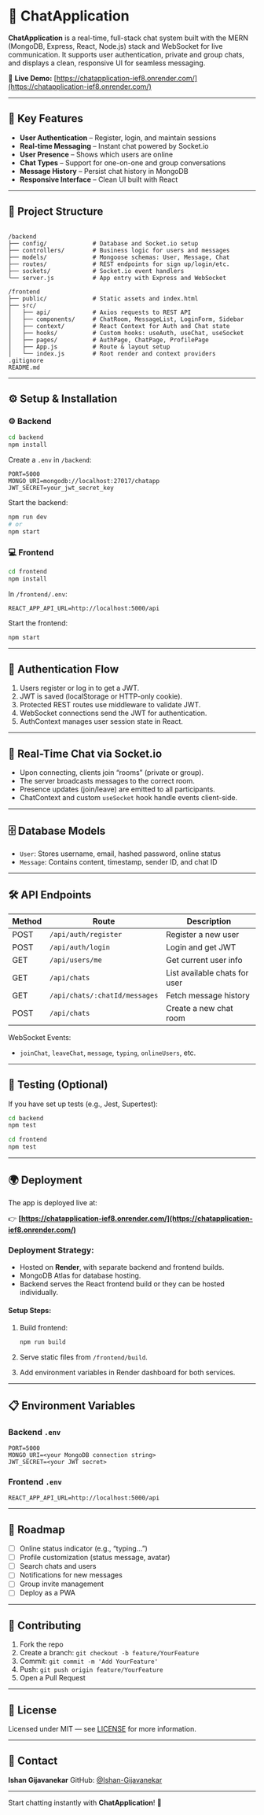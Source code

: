 # 💬 ChatApplication

**ChatApplication** is a real-time, full-stack chat system built with the MERN (MongoDB, Express, React, Node.js) stack and WebSocket for live communication. It supports user authentication, private and group chats, and displays a clean, responsive UI for seamless messaging.

🚀 **Live Demo:** [https://chatapplication-ief8.onrender.com/](https://chatapplication-ief8.onrender.com/)

---

## 🔑 Key Features

- **User Authentication** – Register, login, and maintain sessions
- **Real-time Messaging** – Instant chat powered by Socket.io
- **User Presence** – Shows which users are online
- **Chat Types** – Support for one-on-one and group conversations
- **Message History** – Persist chat history in MongoDB
- **Responsive Interface** – Clean UI built with React

---

## 🧱 Project Structure

```

/backend
├── config/             # Database and Socket.io setup
├── controllers/        # Business logic for users and messages
├── models/             # Mongoose schemas: User, Message, Chat
├── routes/             # REST endpoints for sign up/login/etc.
├── sockets/            # Socket.io event handlers
└── server.js           # App entry with Express and WebSocket

/frontend
├── public/             # Static assets and index.html
├── src/
│   ├── api/            # Axios requests to REST API
│   ├── components/     # ChatRoom, MessageList, LoginForm, Sidebar
│   ├── context/        # React Context for Auth and Chat state
│   ├── hooks/          # Custom hooks: useAuth, useChat, useSocket
│   ├── pages/          # AuthPage, ChatPage, ProfilePage
│   ├── App.js          # Route & layout setup
│   └── index.js        # Root render and context providers
.gitignore
README.md

````

---

## ⚙️ Setup & Installation

### ⚙️ Backend

```bash
cd backend
npm install
````

Create a `.env` in `/backend`:

```env
PORT=5000
MONGO_URI=mongodb://localhost:27017/chatapp
JWT_SECRET=your_jwt_secret_key
```

Start the backend:

```bash
npm run dev
# or
npm start
```

### 💻 Frontend

```bash
cd frontend
npm install
```

In `/frontend/.env`:

```env
REACT_APP_API_URL=http://localhost:5000/api
```

Start the frontend:

```bash
npm start
```

---

## 🔐 Authentication Flow

1. Users register or log in to get a JWT.
2. JWT is saved (localStorage or HTTP-only cookie).
3. Protected REST routes use middleware to validate JWT.
4. WebSocket connections send the JWT for authentication.
5. AuthContext manages user session state in React.

---

## 🧠 Real-Time Chat via Socket.io

* Upon connecting, clients join “rooms” (private or group).
* The server broadcasts messages to the correct room.
* Presence updates (join/leave) are emitted to all participants.
* ChatContext and custom `useSocket` hook handle events client-side.

---

## 🗄️ Database Models

* `User`: Stores username, email, hashed password, online status
* `Message`: Contains content, timestamp, sender ID, and chat ID

---

## 🛠️ API Endpoints

| Method | Route                         | Description                   |
| ------ | ----------------------------- | ----------------------------- |
| POST   | `/api/auth/register`          | Register a new user           |
| POST   | `/api/auth/login`             | Login and get JWT             |
| GET    | `/api/users/me`               | Get current user info         |
| GET    | `/api/chats`                  | List available chats for user |
| GET    | `/api/chats/:chatId/messages` | Fetch message history         |
| POST   | `/api/chats`                  | Create a new chat room        |

WebSocket Events:

* `joinChat`, `leaveChat`, `message`, `typing`, `onlineUsers`, etc.

---

## 🧪 Testing (Optional)

If you have set up tests (e.g., Jest, Supertest):

```bash
cd backend
npm test

cd frontend
npm test
```

---

## 🌍 Deployment

The app is deployed live at:

👉 **[https://chatapplication-ief8.onrender.com/](https://chatapplication-ief8.onrender.com/)**

### Deployment Strategy:

* Hosted on **Render**, with separate backend and frontend builds.
* MongoDB Atlas for database hosting.
* Backend serves the React frontend build or they can be hosted individually.

#### Setup Steps:

1. Build frontend:

   ```bash
   npm run build
   ```
2. Serve static files from `/frontend/build`.
3. Add environment variables in Render dashboard for both services.

---

## 📋 Environment Variables

### Backend `.env`

```env
PORT=5000
MONGO_URI=<your MongoDB connection string>
JWT_SECRET=<your JWT secret>
```

### Frontend `.env`

```env
REACT_APP_API_URL=http://localhost:5000/api
```

---

## 🔮 Roadmap

* [ ] Online status indicator (e.g., “typing…”)
* [ ] Profile customization (status message, avatar)
* [ ] Search chats and users
* [ ] Notifications for new messages
* [ ] Group invite management
* [ ] Deploy as a PWA

---

## 🤝 Contributing

1. Fork the repo
2. Create a branch: `git checkout -b feature/YourFeature`
3. Commit: `git commit -m 'Add YourFeature'`
4. Push: `git push origin feature/YourFeature`
5. Open a Pull Request

---

## 📄 License

Licensed under MIT — see [LICENSE](LICENSE) for more information.

---

## 🙋 Contact

**Ishan Gijavanekar**
GitHub: [@Ishan-Gijavanekar](https://github.com/Ishan-Gijavanekar)

---

Start chatting instantly with **ChatApplication**! 🚀
